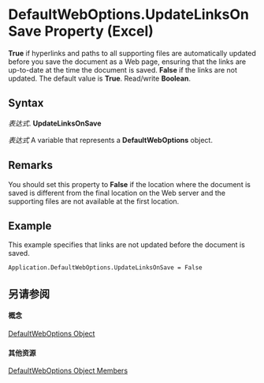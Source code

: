 
# DefaultWebOptions.UpdateLinksOnSave Property (Excel)

 **True** if hyperlinks and paths to all supporting files are automatically updated before you save the document as a Web page, ensuring that the links are up-to-date at the time the document is saved. **False** if the links are not updated. The default value is **True**. Read/write **Boolean**.


## Syntax

 _表达式_. **UpdateLinksOnSave**

 _表达式_ A variable that represents a **DefaultWebOptions** object.


## Remarks

You should set this property to  **False** if the location where the document is saved is different from the final location on the Web server and the supporting files are not available at the first location.


## Example

This example specifies that links are not updated before the document is saved.


```
Application.DefaultWebOptions.UpdateLinksOnSave = False
```


## 另请参阅


#### 概念


[DefaultWebOptions Object](5bd1d870-e8d9-cac1-d7a7-3aeaf7c4c3cd.md)
#### 其他资源


[DefaultWebOptions Object Members](http://msdn.microsoft.com/library/52db1398-01d8-eba5-772f-2923fdc89f5b%28Office.15%29.aspx)